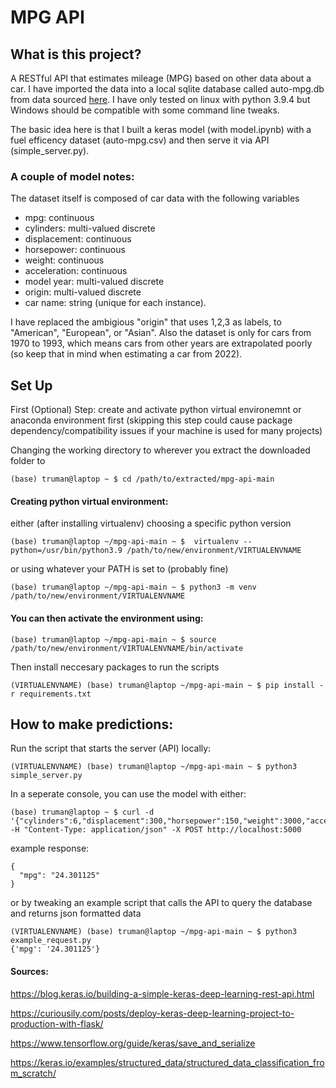 # MPG API
## What is this project?
A RESTful API that estimates mileage (MPG) based on other data about a car. I have imported the data into a local sqlite database called auto-mpg.db from data sourced [here](https://www.kaggle.com/uciml/autompg-dataset). I have only tested on linux with python 3.9.4 but Windows should be compatible with some command line tweaks.

The basic idea here is that I built a keras model (with model.ipynb) with a fuel efficency dataset (auto-mpg.csv) and then serve it via API (simple_server.py).

### A couple of model notes:
The dataset itself is composed of car data with the following variables

- mpg: continuous
- cylinders: multi-valued discrete
- displacement: continuous
- horsepower: continuous
- weight: continuous
- acceleration: continuous
- model year: multi-valued discrete
- origin: multi-valued discrete
- car name: string (unique for each instance). 

I have replaced the ambigious "origin" that uses 1,2,3 as labels, to "American", "European", or "Asian". Also the dataset is only for cars from 1970 to 1993, which means cars from other years are extrapolated poorly (so keep that in mind when estimating a car from 2022).

## Set Up
First (Optional) Step: create and activate python virtual environemnt or anaconda environment first (skipping this step could cause package dependency/compatibility issues if your machine is used for many projects)

Changing the working directory to wherever you extract the downloaded folder to
```
(base) truman@laptop ~ $ cd /path/to/extracted/mpg-api-main
```

#### Creating python virtual environment:
either (after installing virtualenv) choosing a specific python version
```
(base) truman@laptop ~/mpg-api-main ~ $  virtualenv --python=/usr/bin/python3.9 /path/to/new/environment/VIRTUALENVNAME 
```
or using whatever your PATH is set to (probably fine)
```
(base) truman@laptop ~/mpg-api-main ~ $ python3 -m venv /path/to/new/environment/VIRTUALENVNAME 
```
#### You can then activate the environment using:
```
(base) truman@laptop ~/mpg-api-main ~ $ source /path/to/new/environment/VIRTUALENVNAME/bin/activate
```

Then install neccesary packages to run the scripts
```
(VIRTUALENVNAME) (base) truman@laptop ~/mpg-api-main ~ $ pip install -r requirements.txt 
```

## How to make predictions:
Run the script that starts the server (API) locally:
```
(VIRTUALENVNAME) (base) truman@laptop ~/mpg-api-main ~ $ python3 simple_server.py
```

In a seperate console, you can use the model with either:
```
(base) truman@laptop ~ $ curl -d '{"cylinders":6,"displacement":300,"horsepower":150,"weight":3000,"acceleration":10,"modelyear":85,"origin":"American"}' -H "Content-Type: application/json" -X POST http://localhost:5000
```
example response:
```
{
  "mpg": "24.301125"
}
```

or by tweaking an example script that calls the API to query the database and returns json formatted data

```
(VIRTUALENVNAME) (base) truman@laptop ~/mpg-api-main ~ $ python3 example_request.py
{'mpg': '24.301125'}
```

#### Sources:

https://blog.keras.io/building-a-simple-keras-deep-learning-rest-api.html

https://curiousily.com/posts/deploy-keras-deep-learning-project-to-production-with-flask/

https://www.tensorflow.org/guide/keras/save_and_serialize

https://keras.io/examples/structured_data/structured_data_classification_from_scratch/
